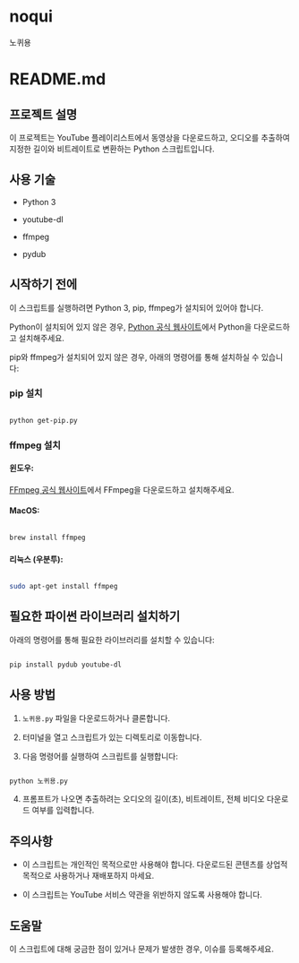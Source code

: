 # noqui
노퀴용
# README.md

## 프로젝트 설명

이 프로젝트는 YouTube 플레이리스트에서 동영상을 다운로드하고, 오디오를 추출하여 지정한 길이와 비트레이트로 변환하는 Python 스크립트입니다. 

## 사용 기술

* Python 3

* youtube-dl

* ffmpeg

* pydub

## 시작하기 전에 

이 스크립트를 실행하려면 Python 3, pip, ffmpeg가 설치되어 있어야 합니다. 

Python이 설치되어 있지 않은 경우, [Python 공식 웹사이트](https://www.python.org/)에서 Python을 다운로드하고 설치해주세요. 

pip와 ffmpeg가 설치되어 있지 않은 경우, 아래의 명령어를 통해 설치하실 수 있습니다:

### pip 설치

```bash

python get-pip.py

```

### ffmpeg 설치

#### 윈도우:

[FFmpeg 공식 웹사이트](https://ffmpeg.org/download.html)에서 FFmpeg을 다운로드하고 설치해주세요.

#### MacOS:

```bash

brew install ffmpeg

```

#### 리눅스 (우분투):

```bash

sudo apt-get install ffmpeg

```

## 필요한 파이썬 라이브러리 설치하기

아래의 명령어를 통해 필요한 라이브러리를 설치할 수 있습니다:

```bash

pip install pydub youtube-dl

```

## 사용 방법

1. `노퀴용.py` 파일을 다운로드하거나 클론합니다.

2. 터미널을 열고 스크립트가 있는 디렉토리로 이동합니다.

3. 다음 명령어를 실행하여 스크립트를 실행합니다:

```cmd

python 노퀴용.py

```

4. 프롬프트가 나오면 추출하려는 오디오의 길이(초), 비트레이트, 전체 비디오 다운로드 여부를 입력합니다.

## 주의사항

* 이 스크립트는 개인적인 목적으로만 사용해야 합니다. 다운로드된 콘텐츠를 상업적 목적으로 사용하거나 재배포하지 마세요.

* 이 스크립트는 YouTube 서비스 약관을 위반하지 않도록 사용해야 합니다.

## 도움말

이 스크립트에 대해 궁금한 점이 있거나 문제가 발생한 경우, 이슈를 등록해주세요. 

